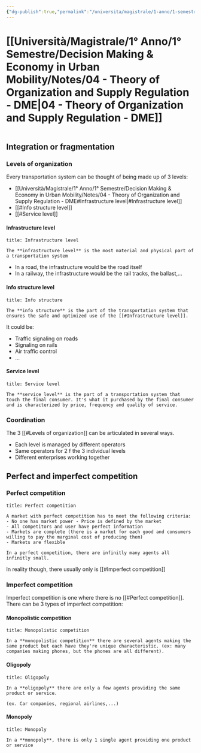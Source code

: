 ```yaml
---
{"dg-publish":true,"permalink":"/universita/magistrale/1-anno/1-semestre/decision-making-and-economy-in-urban-mobility/notes/04-theory-of-organization-and-supply-regulation-dme/","tags":["UNI"]}
---
```


# [[Università/Magistrale/1° Anno/1° Semestre/Decision Making & Economy in Urban Mobility/Notes/04 - Theory of Organization and Supply Regulation - DME\|04 - Theory of Organization and Supply Regulation - DME]]


```table-of-contents
```

## Integration or fragmentation

### Levels of organization

Every transportation system can be thought of being made up of 3 levels:
- [[Università/Magistrale/1° Anno/1° Semestre/Decision Making & Economy in Urban Mobility/Notes/04 - Theory of Organization and Supply Regulation - DME#Infrastructure level\|#Infrastructure level]]
- [[#Info structure level]]
- [[#Service level]]


#### Infrastructure level

```ad-Definizione
title: Infrastructure level

The **infrastructure level** is the most material and physical part of a transportation system

```

- In a road, the infrastructure would be the road itself
- In a railway, the infrastructure would be the rail tracks, the ballast,...


#### Info structure level

```ad-Definizione
title: Info structure

The **info structure** is the part of the transportation system that ensures the safe and optimized use of the [[#Infrastructure level]].

```

It could be:
- Traffic signaling on roads
- Signaling on rails
- Air traffic control
- ...


#### Service level

```ad-Definizione
title: Service level

The **service level** is the part of a transportation system that touch the final consumer. It's what it purchased by the final consumer and is characterized by price, frequency and quality of service.

```

### Coordination

The 3 [[#Levels of organization]] can be articulated in several ways.
- Each level is managed by different operators
- Same operators for 2 f the 3 individual levels
- Different enterprises working together

## Perfect and imperfect competition

### Perfect competition

```ad-Definizione
title: Perfect competition

A market with perfect competition has to meet the following criteria:
- No one has market power - Price is defined by the market
- All competitors and user have perfect information
- Markets are complete (there is a market for each good and consumers willing to pay the marginal cost of producing them)
- Markets are flexible

In a perfect competition, there are infinitly many agents all infinitly small.
```

In reality though, there usually only is [[#Imperfect competition]]

### Imperfect competition

Imperfect competition is one where there is no [[#Perfect competition]]. There can be 3 types of imperfect competition:


#### Monopolistic competition

```ad-Definizione
title: Monopolistic competition

In a **monopolistic competition** there are several agents making the same product but each have they're unique characteristic. (ex: many companies making phones, but the phones are all different).

```


#### Oligopoly

```ad-Definizione
title: Oligopoly

In a **oligopoly** there are only a few agents providing the same product or service.

(ex. Car companies, regional airlines,...)

```


#### Monopoly

```ad-Definizione
title: Monopoly

In a **monopoly**, there is only 1 single agent providing one product or service

```






